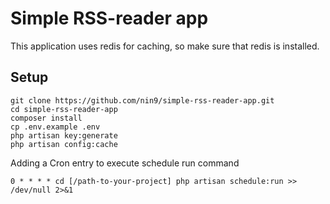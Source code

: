 # Simple RSS-reader app

This application uses redis for caching, so make sure that redis is installed.

## Setup

```
git clone https://github.com/nin9/simple-rss-reader-app.git
cd simple-rss-reader-app
composer install
cp .env.example .env
php artisan key:generate
php artisan config:cache
```

Adding a Cron entry to execute schedule run command
```
0 * * * * cd [/path-to-your-project] php artisan schedule:run >> /dev/null 2>&1
``` 